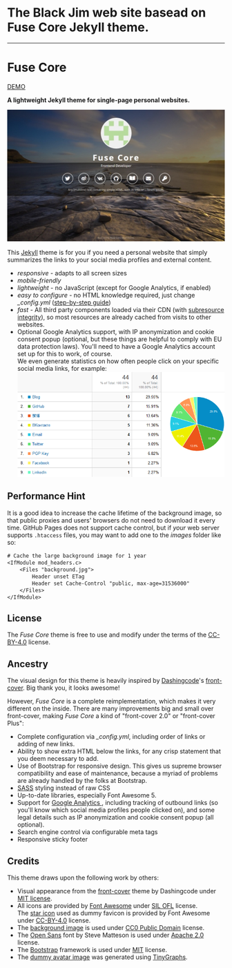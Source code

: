 # The Black Jim web site basead on Fuse Core Jekyll theme. 
***

# Fuse Core

[DEMO](https://tsjensen.github.io/fuse-core/)

**A lightweight Jekyll theme for single-page personal websites.**

[![Screenshot](README.pic1.jpg)](https://tsjensen.github.io/fuse-core/)

This [Jekyll](https://jekyllrb.com/) theme is for you if you need a personal website that simply
summarizes the links to your social media profiles and external content.

- *responsive* - adapts to all screen sizes
- *mobile-friendly*
- *lightweight* - no JavaScript (except for Google Analytics, if enabled)
- *easy to configure* - no HTML knowledge required, just change *_config.yml* ([step-by-step guide](https://github.com/tsjensen/fuse-core/wiki/Setup-Instructions))
- *fast* - All third party components loaded via their CDN (with
  [subresource integrity](https://developer.mozilla.org/en-US/docs/Web/Security/Subresource_Integrity)),
  so most resources are already cached from visits to other websites.
- Optional Google Analytics support, with IP anonymization and cookie consent popup
  (optional, but these things are helpful to comply with EU data protection laws).
  You'll need to have a Google Analytics account set up for this to work, of course.  
  We even generate statistics on how often people click on your specific social media links, for example:  
  ![GA Outbound Stats](README.pic2.png)


## Performance Hint

It is a good idea to increase the cache lifetime of the background image, so that public proxies and users' browsers
do not need to download it every time. GitHub Pages does not support cache control, but if *your* web server supports
`.htaccess` files, you may want to add one to the *images* folder like so:

```ApacheConf
# Cache the large background image for 1 year
<IfModule mod_headers.c>
    <Files "background.jpg">
        Header unset ETag
        Header set Cache-Control "public, max-age=31536000"
    </Files>
</IfModule>
```


## License

The *Fuse Core* theme is free to use and modify under the terms of the
[CC-BY-4.0](https://creativecommons.org/licenses/by/4.0/) license.

## Ancestry

The visual design for this theme is heavily inspired by [Dashingcode](https://github.com/dashingcode)'s
[front-cover](https://github.com/dashingcode/front-cover). Big thank you, it looks awesome!

However, *Fuse Core* is a complete reimplementation, which makes it very different on the inside.
There are many improvements big and small over front-cover, making *Fuse Core* a kind of "front-cover 2.0" or
"front-cover Plus":

- Complete configuration via *_config.yml*, including order of links or adding of new links.
- Ability to show extra HTML below the links, for any crisp statement that you deem necessary to add.
- Use of Bootstrap for responsive design. This gives us supreme browser compatibility and ease of maintenance,
  because a myriad of problems are already handled by the folks at Bootstrap.
- [SASS](https://sass-lang.com/) styling instead of raw CSS
- Up-to-date libraries, especially Font Awesome&nbsp;5.
- Support for [Google Analytics ](https://analytics.google.com/analytics/web/), including tracking of outbound links
  (so you'll know which social media profiles people clicked on), and some legal details such as IP anonymization
  and cookie consent popup (all optional).
- Search engine control via configurable meta tags
- Responsive sticky footer


## Credits

This theme draws upon the following work by others:

- Visual appearance from the [front-cover](https://github.com/dashingcode/front-cover) theme by Dashingcode under
  [MIT license](https://github.com/dashingcode/front-cover/blob/5fb173ed1b130a1414b8f839feea6d4e97cbd9b4/LICENSE).
- All icons are provided by [Font Awesome](https://fontawesome.com/) under
  [SIL OFL](https://fontawesome.com/license) license.  
  The [star icon](https://fontawesome.com/icons/star?style=solid) used as dummy favicon is provided
  by Font Awesome under [CC-BY-4.0](https://creativecommons.org/licenses/by/4.0/) license.
- The [background image](https://pxhere.com/en/photo/792989) is used under
  [CC0 Public Domain](https://creativecommons.org/publicdomain/zero/1.0/) license.
- The [Open Sans](https://fonts.google.com/specimen/Open+Sans) font by Steve Matteson is used under
  [Apache 2.0](http://www.apache.org/licenses/LICENSE-2.0) license.
- The [Bootstrap](https://getbootstrap.com/) framework is used under
  [MIT](https://github.com/twbs/bootstrap/blob/9c469cd0e8abaac19c163622ed68b6783dfa366c/LICENSE) license.
- The [dummy avatar image](images/avatar.svg) was generated using [TinyGraphs](http://www.tinygraphs.com/).
